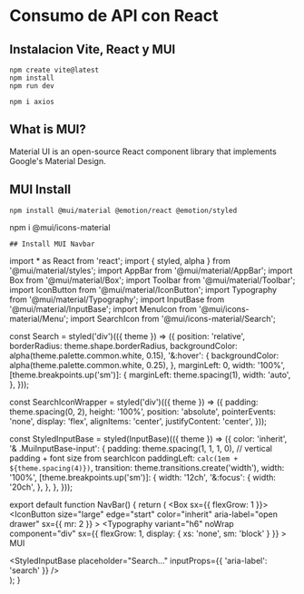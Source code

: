 # Consumo de API con React
## Instalacion Vite, React y MUI
```
npm create vite@latest
npm install
npm run dev
```
```
npm i axios
```
## What is MUI?
Material UI is an open-source React component library that implements Google's Material Design.
## MUI Install
```
npm install @mui/material @emotion/react @emotion/styled
```
npm i @mui/icons-material
```
## Install MUI Navbar

```
import * as React from 'react';
import { styled, alpha } from '@mui/material/styles';
import AppBar from '@mui/material/AppBar';
import Box from '@mui/material/Box';
import Toolbar from '@mui/material/Toolbar';
import IconButton from '@mui/material/IconButton';
import Typography from '@mui/material/Typography';
import InputBase from '@mui/material/InputBase';
import MenuIcon from '@mui/icons-material/Menu';
import SearchIcon from '@mui/icons-material/Search';

const Search = styled('div')(({ theme }) => ({
  position: 'relative',
  borderRadius: theme.shape.borderRadius,
  backgroundColor: alpha(theme.palette.common.white, 0.15),
  '&:hover': {
    backgroundColor: alpha(theme.palette.common.white, 0.25),
  },
  marginLeft: 0,
  width: '100%',
  [theme.breakpoints.up('sm')]: {
    marginLeft: theme.spacing(1),
    width: 'auto',
  },
}));

const SearchIconWrapper = styled('div')(({ theme }) => ({
  padding: theme.spacing(0, 2),
  height: '100%',
  position: 'absolute',
  pointerEvents: 'none',
  display: 'flex',
  alignItems: 'center',
  justifyContent: 'center',
}));

const StyledInputBase = styled(InputBase)(({ theme }) => ({
  color: 'inherit',
  '& .MuiInputBase-input': {
    padding: theme.spacing(1, 1, 1, 0),
    // vertical padding + font size from searchIcon
    paddingLeft: `calc(1em + ${theme.spacing(4)})`,
    transition: theme.transitions.create('width'),
    width: '100%',
    [theme.breakpoints.up('sm')]: {
      width: '12ch',
      '&:focus': {
        width: '20ch',
      },
    },
  },
}));

export default function NavBar() {
  return (
    <Box sx={{ flexGrow: 1 }}>
      <AppBar position="static">
        <Toolbar>
          <IconButton
            size="large"
            edge="start"
            color="inherit"
            aria-label="open drawer"
            sx={{ mr: 2 }}
          >
            <MenuIcon />
          </IconButton>
          <Typography
            variant="h6"
            noWrap
            component="div"
            sx={{ flexGrow: 1, display: { xs: 'none', sm: 'block' } }}
          >
            MUI
          </Typography>
          <Search>
            <SearchIconWrapper>
              <SearchIcon />
            </SearchIconWrapper>
            <StyledInputBase
              placeholder="Search…"
              inputProps={{ 'aria-label': 'search' }}
            />
          </Search>
        </Toolbar>
      </AppBar>
    </Box>
  );
}
```
